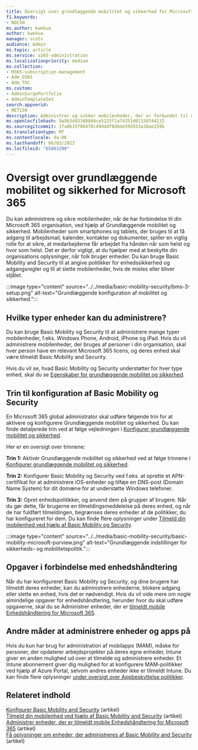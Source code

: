 ```yaml
---
title: Oversigt over grundlæggende mobilitet og sikkerhed for Microsoft 365
f1.keywords:
- NOCSH
ms.author: kwekua
author: kwekua
manager: scotv
audience: Admin
ms.topic: article
ms.service: o365-administration
ms.localizationpriority: medium
ms.collection:
- M365-subscription-management
- Adm_O365
- Adm_TOC
ms.custom:
- AdminSurgePortfolio
- AdminTemplateSet
search.appverid:
- MET150
description: Administrer og sikker mobilenheder, der er forbundet til din Microsoft 365 organisation, ved at konfigurere og bruge Grundlæggende mobilitet og sikkerhed.
ms.openlocfilehash: 9a9b3d433408d4ce5225f1a74351d01150744132
ms.sourcegitcommit: 1fa0b15f86470c49dddf0d6de59d553a38ae259b
ms.translationtype: MT
ms.contentlocale: da-DK
ms.lasthandoff: 06/03/2022
ms.locfileid: "65863200"
---
```

# <a name="overview-of-basic-mobility-and-security-for-microsoft-365"></a>Oversigt over grundlæggende mobilitet og sikkerhed for Microsoft 365

Du kan administrere og sikre mobilenheder, når de har forbindelse til din Microsoft 365 organisation, ved hjælp af Grundlæggende mobilitet og sikkerhed. Mobilenheder som smartphones og tablets, der bruges til at få adgang til arbejdsmail, kalender, kontakter og dokumenter, spiller en vigtig rolle for at sikre, at medarbejderne får arbejdet fra hånden når som helst og hvor som helst. Det er derfor vigtigt, at du hjælper med at beskytte din organisations oplysninger, når folk bruger enheder. Du kan bruge Basic Mobility and Security til at angive politikker for enhedssikkerhed og adgangsregler og til at slette mobilenheder, hvis de mistes eller bliver stjålet.

:::image type="content" source="../../media/basic-mobility-security/bms-3-setup.png" alt-text="Grundlæggende konfiguration af mobilitet og sikkerhed.":::

## <a name="what-types-of-devices-can-you-manage"></a>Hvilke typer enheder kan du administrere?

Du kan bruge Basic Mobility og Security til at administrere mange typer mobilenheder, f.eks. Windows Phone, Android, iPhone og iPad. Hvis du vil administrere mobilenheder, der bruges af personer i din organisation, skal hver person have en relevant Microsoft 365 licens, og deres enhed skal være tilmeldt Basic Mobility and Security.

Hvis du vil se, hvad Basic Mobility og Security understøtter for hver type enhed, skal du se [Egenskaber for grundlæggende mobilitet og sikkerhed](capabilities.md).

## <a name="setup-steps-for-basic-mobility-and-security"></a>Trin til konfiguration af Basic Mobility og Security

En Microsoft 365 global administrator skal udføre følgende trin for at aktivere og konfigurere Grundlæggende mobilitet og sikkerhed. Du kan finde detaljerede trin ved at følge vejledningen i [Konfigurer grundlæggende mobilitet og sikkerhed](set-up.md). 

Her er en oversigt over trinnene:

**Trin 1:** Aktivér Grundlæggende mobilitet og sikkerhed ved at følge trinnene i [Konfigurer grundlæggende mobilitet og sikkerhed](set-up.md).

**Trin 2:** Konfigurer Basic Mobility og Security ved f.eks. at oprette et APN-certifikat for at administrere iOS-enheder og tilføje en DNS-post (Domain Name System) for dit domæne for at understøtte Windows telefoner.

**Trin 3:** Opret enhedspolitikker, og anvend dem på grupper af brugere. Når du gør dette, får brugerne en tilmeldingsmeddelelse på deres enhed, og når de har fuldført tilmeldingen, begrænses deres enheder af de politikker, du har konfigureret for dem. Du kan finde flere oplysninger under [Tilmeld din mobilenhed ved hjælp af Basic Mobility og Security](enroll-your-mobile-device.md). 

:::image type="content" source="../../media/basic-mobility-security/basic-mobility-microsoft-purview.png" alt-text="Grundlæggende indstillinger for sikkerheds- og mobilitetspolitik.":::

## <a name="device-management-tasks"></a>Opgaver i forbindelse med enhedshåndtering

Når du har konfigureret Basic Mobility og Security, og dine brugere har tilmeldt deres enheder, kan du administrere enhederne, blokere adgang eller slette en enhed, hvis det er nødvendigt. Hvis du vil vide mere om nogle almindelige opgaver for enhedshåndtering, herunder hvor du skal udføre opgaverne, skal du se Administrer enheder, der er [tilmeldt mobile Enhedshåndtering for Microsoft 365](manage-enrolled-devices.md).

## <a name="other-ways-to-manage-devices-and-apps"></a>Andre måder at administrere enheder og apps på

Hvis du kun har brug for administration af mobilapps (MAM), måske for personer, der opdaterer arbejdsprojekter på deres egne enheder, Intune giver en anden mulighed ud over at tilmelde og administrere enheder. Et Intune abonnement giver dig mulighed for at konfigurere MAM-politikker ved hjælp af Azure Portal, selvom andres enheder ikke er tilmeldt Intune. Du kan finde flere oplysninger [under oversigt over Appbeskyttelse politikker](/mem/intune/apps/app-protection-policy).

## <a name="related-content"></a>Relateret indhold

[Konfigurer Basic Mobility and Security](set-up.md) (artikel)\
[Tilmeld din mobilenhed ved hjælp af Basic Mobility and Security](enroll-your-mobile-device.md) (artikel)\
[Administrer enheder, der er tilmeldt mobile Enhedshåndtering for Microsoft 365](manage-enrolled-devices.md) (artikel)\
[Få oplysninger om enheder, der administreres af Basic Mobility and Security](get-details-about-managed-devices.md) (artikel)
